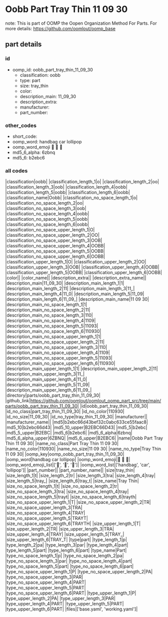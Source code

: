 # Oobb Part Tray Thin 11 09 30  

note: This is part of OOMP the Oopen Organization Method For Parts. For more details: https://github.com/oomlout/oomp_base

##  part details





### id
* oomp_id: oobb_part_tray_thin_11_09_30
  * classification: oobb
  * type: part
  * size: tray_thin
  * color: 
  * description_main: 11_09_30
  * description_extra: 
  * manufacturer: 
  * part_number: 

### other_codes
* short_code: 
* oomp_word: handbag car lollipop
* oomp_word_emoji :handbag: :car: :lollipop:
* md5_6_alpha: 6zbnq
* md5_6: b2ebc6

### all codes 
|classification|oobb|
|classification_length_1|o|
|classification_length_2|oo|
|classification_length_3|oob|
|classification_length_4|oobb|
|classification_length_5|oobb|
|classification_length_6|oobb|
|classification_name|Oobb|
|classification_no_space_length_1|o|
|classification_no_space_length_2|oo|
|classification_no_space_length_3|oob|
|classification_no_space_length_4|oobb|
|classification_no_space_length_5|oobb|
|classification_no_space_length_6|oobb|
|classification_no_space_upper_length_1|O|
|classification_no_space_upper_length_2|OO|
|classification_no_space_upper_length_3|OOB|
|classification_no_space_upper_length_4|OOBB|
|classification_no_space_upper_length_5|OOBB|
|classification_no_space_upper_length_6|OOBB|
|classification_upper_length_1|O|
|classification_upper_length_2|OO|
|classification_upper_length_3|OOB|
|classification_upper_length_4|OOBB|
|classification_upper_length_5|OOBB|
|classification_upper_length_6|OOBB|
|color||
|color_name||
|description_extra||
|description_extra_name||
|description_main|11_09_30|
|description_main_length_1|1|
|description_main_length_2|11|
|description_main_length_3|11_|
|description_main_length_4|11_0|
|description_main_length_5|11_09|
|description_main_length_6|11_09_|
|description_main_name|11 09 30|
|description_main_no_space_length_1|1|
|description_main_no_space_length_2|11|
|description_main_no_space_length_3|110|
|description_main_no_space_length_4|1109|
|description_main_no_space_length_5|11093|
|description_main_no_space_length_6|110930|
|description_main_no_space_upper_length_1|1|
|description_main_no_space_upper_length_2|11|
|description_main_no_space_upper_length_3|110|
|description_main_no_space_upper_length_4|1109|
|description_main_no_space_upper_length_5|11093|
|description_main_no_space_upper_length_6|110930|
|description_main_upper_length_1|1|
|description_main_upper_length_2|11|
|description_main_upper_length_3|11_|
|description_main_upper_length_4|11_0|
|description_main_upper_length_5|11_09|
|description_main_upper_length_6|11_09_|
|directory|parts/oobb_part_tray_thin_11_09_30|
|github_link|https://github.com/oomlout/oomlout_oomp_part_src/tree/main/parts/oobb_part_tray_thin_11_09_30|
|id|oobb_part_tray_thin_11_09_30|
|id_no_class|part_tray_thin_11_09_30|
|id_no_color|110930|
|id_no_size|11_09_30|
|id_no_type|tray_thin_11_09_30|
|manufacturer||
|manufacturer_name||
|md5|b2ebc66d43bef32c0abc633ce55faac8|
|md5_10|b2ebc66d43|
|md5_10_upper|B2EBC66D43|
|md5_5|b2ebc|
|md5_5_upper|B2EBC|
|md5_6|b2ebc6|
|md5_6_alpha|6zbnq|
|md5_6_alpha_upper|6ZBNQ|
|md5_6_upper|B2EBC6|
|name|Oobb Part Tray Thin 11 09 30|
|name_no_class|Part Tray Thin 11 09 30|
|name_no_color|110930|
|name_no_size|11 09 30|
|name_no_type|Tray Thin 11 09 30|
|oomp_key|oomp_oobb_part_tray_thin_11_09_30|
|oomp_word|handbag car lollipop|
|oomp_word_emoji|:handbag: :car: :lollipop:|
|oomp_word_emoji_list|[':handbag:', ':car:', ':lollipop:']|
|oomp_word_list|['handbag', 'car', 'lollipop']|
|part_number||
|part_number_name||
|size|tray_thin|
|size_length_1|t|
|size_length_2|tr|
|size_length_3|tra|
|size_length_4|tray|
|size_length_5|tray_|
|size_length_6|tray_t|
|size_name|Tray Thin|
|size_no_space_length_1|t|
|size_no_space_length_2|tr|
|size_no_space_length_3|tra|
|size_no_space_length_4|tray|
|size_no_space_length_5|trayt|
|size_no_space_length_6|trayth|
|size_no_space_upper_length_1|T|
|size_no_space_upper_length_2|TR|
|size_no_space_upper_length_3|TRA|
|size_no_space_upper_length_4|TRAY|
|size_no_space_upper_length_5|TRAYT|
|size_no_space_upper_length_6|TRAYTH|
|size_upper_length_1|T|
|size_upper_length_2|TR|
|size_upper_length_3|TRA|
|size_upper_length_4|TRAY|
|size_upper_length_5|TRAY_|
|size_upper_length_6|TRAY_T|
|type|part|
|type_length_1|p|
|type_length_2|pa|
|type_length_3|par|
|type_length_4|part|
|type_length_5|part|
|type_length_6|part|
|type_name|Part|
|type_no_space_length_1|p|
|type_no_space_length_2|pa|
|type_no_space_length_3|par|
|type_no_space_length_4|part|
|type_no_space_length_5|part|
|type_no_space_length_6|part|
|type_no_space_upper_length_1|P|
|type_no_space_upper_length_2|PA|
|type_no_space_upper_length_3|PAR|
|type_no_space_upper_length_4|PART|
|type_no_space_upper_length_5|PART|
|type_no_space_upper_length_6|PART|
|type_upper_length_1|P|
|type_upper_length_2|PA|
|type_upper_length_3|PAR|
|type_upper_length_4|PART|
|type_upper_length_5|PART|
|type_upper_length_6|PART|
|files|['base.yaml', 'working.yaml']|
